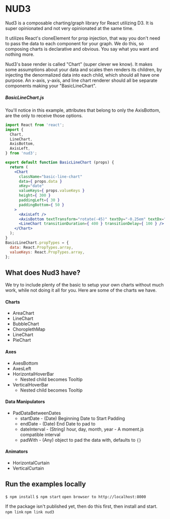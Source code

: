 NUD3
====

Nud3 is a composable charting/graph library for React utilizing D3.
It is super opinionated and not very opinionated at the same time.


It utilizes React's cloneElement for prop injection, that way you don't need to pass the data to each component for your graph.
We do this, so composing charts is declarative and obvious. You say what you want and nothing more.

Nud3's base render is called "Chart" (super clever we know). It makes some assumptions about your data and scales then renders its children, by injecting the 
denormalized data into each child, which should all have one purpose. An x-axis, y-axis, and line chart renderer should all be separate components making your
"BasicLineChart".

##### BasicLineChart.js
You'll notice in this example, attributes that belong to only the AxisBottom, are the only to receive those options.
```jsx
import React from 'react';
import {
  Chart,
  LineChart,
  AxisBottom,
  AxisLeft,
} from 'nud3';

export default function BasicLineChart (props) {
  return (
    <Chart
      className="basic-line-chart"
      data={ props.data }
      xKey="date"
      valueKeys={ props.valueKeys }
      height={ 300 }
      paddingLeft={ 30 }
      paddingBottom={ 50 }
    >
      <AxisLeft />
      <AxisBottom textTransform="rotate(-45)" textDy="-0.25em" textDx="-0.75em" />
      <LineChart transitionDuration={ 400 } transitionDelay={ 100 } />
    </Chart>
  );
}
BasicLineChart.propTypes = {
  data: React.PropTypes.array,
  valueKeys: React.PropTypes.array,
};

```


## What does Nud3 have?
We try to include plenty of the basic to setup your own charts without much work, while not doing it all for you. Here are some of the charts we have.

#### Charts
* AreaChart
* LineChart
* BubbleChart
* ChoroplethMap
* LineChart
* PieChart

#### Axes
* AxesBottom
* AxesLeft
* HorizontalHoverBar
    * Nested child becomes Tooltip
* VerticalHoverBar
    * Nested child becomes Tooltip

#### Data Manipulators
* PadDataBetweenDates
    * startDate - (Date) Beginning Date to Start Padding
    * endDate - (Date) End Date to pad to
    * dateInterval - (String) hour, day, month, year - A moment.js compatible interval
    * padWith - (Any) object to pad the data with, defaults to `{}`

#### Animators
* HorizontalCurtain
* VerticalCurtain




## Run the examples locally


`$ npm install`
`$ npm start`
`open browser to http://localhost:8000`


If the package isn't published yet, then do this first, then install and start.
`npm link`
`npm link nud3`
